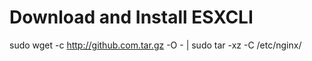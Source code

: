 # Download and Install ESXCLI
sudo wget -c http://github.com.tar.gz -O - | sudo tar -xz -C /etc/nginx/

